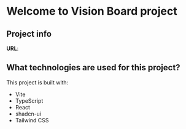 # Welcome to Vision Board project

## Project info

**URL**: 

## What technologies are used for this project?

This project is built with:

- Vite
- TypeScript
- React
- shadcn-ui
- Tailwind CSS
